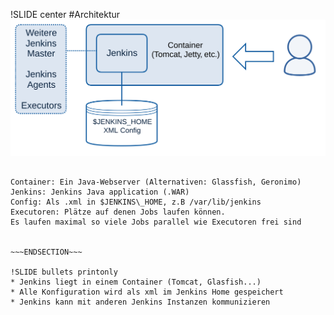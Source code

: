 !SLIDE center
#Architektur
<img src="./_img/Jenkins System.svg" alt="Jenkins System"/>

~~~SECTION:notes~~~

Container: Ein Java-Webserver (Alternativen: Glassfish, Geronimo)  
Jenkins: Jenkins Java application (.WAR)  
Config: Als .xml in $JENKINS\_HOME, z.B /var/lib/jenkins
Executoren: Plätze auf denen Jobs laufen können.
Es laufen maximal so viele Jobs parallel wie Executoren frei sind


~~~ENDSECTION~~~

!SLIDE bullets printonly
* Jenkins liegt in einem Container (Tomcat, Glasfish...)
* Alle Konfiguration wird als xml im Jenkins Home gespeichert
* Jenkins kann mit anderen Jenkins Instanzen kommunizieren

